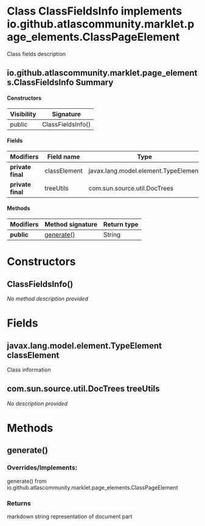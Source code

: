 Class ClassFieldsInfo implements io.github.atlascommunity.marklet.page_elements.ClassPageElement
================================================================================================
Class fields description

io.github.atlascommunity.marklet.page_elements.ClassFieldsInfo Summary
-------
#### Constructors
| Visibility | Signature         |
| ---------- | ----------------- |
| public     | ClassFieldsInfo() |
#### Fields
| Modifiers         | Field name   | Type                                 |
| ----------------- | ------------ | ------------------------------------ |
| **private final** | classElement | javax.lang.model.element.TypeElement |
| **private final** | treeUtils    | com.sun.source.util.DocTrees         |
#### Methods
| Modifiers  | Method signature        | Return type |
| ---------- | ----------------------- | ----------- |
| **public** | [generate()](#generate) | String      |

Constructors
============
ClassFieldsInfo()
-----------------
*No method description provided*


Fields
======
javax.lang.model.element.TypeElement classElement
-------------------------------------------------
Class information


com.sun.source.util.DocTrees treeUtils
--------------------------------------
*No description provided*


Methods
=======
generate()
----------
### Overrides/Implements:
generate() from io.github.atlascommunity.marklet.page_elements.ClassPageElement



### Returns

markdown string representation of document part


